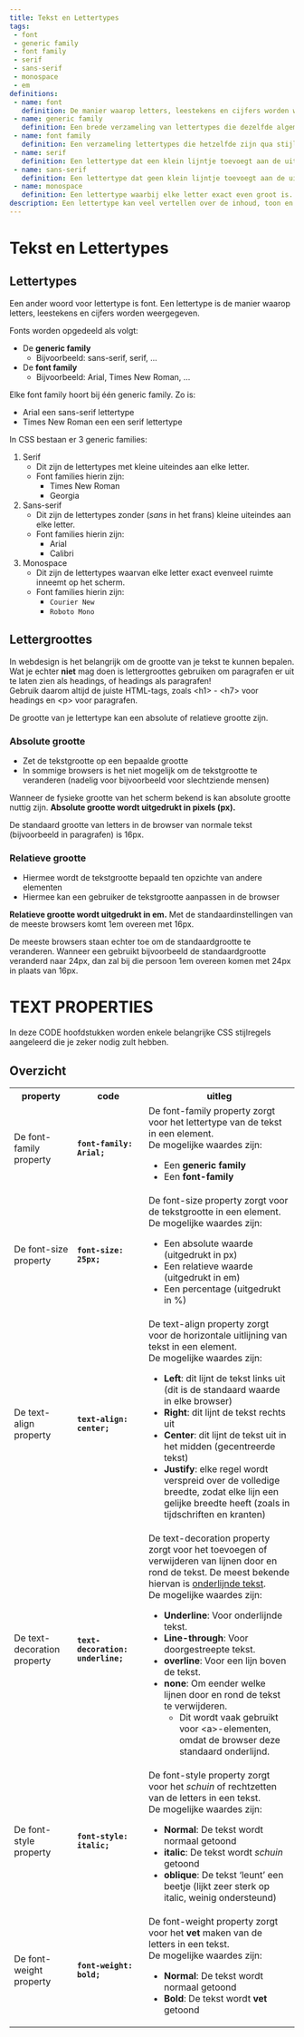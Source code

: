 ```yaml
---
title: Tekst en Lettertypes
tags: 
 - font
 - generic family
 - font family
 - serif
 - sans-serif
 - monospace
 - em
definitions:
 - name: font
   definition: De manier waarop letters, leestekens en cijfers worden weergegeven.
 - name: generic family
   definition: Een brede verzameling van lettertypes die dezelfde algemene eigenschappen delen.
 - name: font family
   definition: Een verzameling lettertypes die hetzelfde zijn qua stijl en vormgeving.
 - name: serif
   definition: Een lettertype dat een klein lijntje toevoegt aan de uiteindes van elke letter.
 - name: sans-serif
   definition: Een lettertype dat geen klein lijntje toevoegt aan de uiteindes van elke letter.
 - name: monospace
   definition: Een lettertype waarbij elke letter exact even groot is.
description: Een lettertype kan veel vertellen over de inhoud, toon en het doel van een webpagina. In dit hoofdstuk wordt dieper ingegaan op de verschillende manieren waarop je met CSS lettertypes kunt manipuleren.
---
```



# Tekst en Lettertypes


## Lettertypes

Een ander woord voor lettertype is font. Een lettertype is de manier waarop letters, leestekens en cijfers worden weergegeven.

Fonts worden opgedeeld als volgt:



*   De **generic family**
    *   Bijvoorbeeld: sans-serif, serif, ...
*   De **font family**
    *   Bijvoorbeeld: Arial, Times New Roman, …

Elke font family hoort bij één generic family. Zo is:



*   Arial een sans-serif lettertype
*   Times New Roman een een serif lettertype

In CSS bestaan er 3 generic families:



1. Serif
    *   Dit zijn de lettertypes met kleine uiteindes aan elke letter.
    *   Font families hierin zijn: 
        *   Times New Roman
        *   Georgia
2. Sans-serif
    *   Dit zijn de lettertypes zonder (_sans_ in het frans) kleine uiteindes aan elke letter.
    *   Font families hierin zijn: 
        *   Arial
        *   Calibri
3. Monospace
    *   Dit zijn de lettertypes waarvan elke letter exact evenveel ruimte inneemt op het scherm.
    *   Font families hierin zijn: 
        *   `Courier New`
        *   `Roboto Mono`


## Lettergroottes

In webdesign is het belangrijk om de grootte van je tekst te kunnen bepalen. Wat je echter **niet** mag doen is lettergroottes gebruiken om paragrafen er uit te laten zien als headings, of headings als paragrafen! \
Gebruik daarom altijd de juiste HTML-tags, zoals &lt;h1> - &lt;h7> voor headings en &lt;p> voor paragrafen.

De grootte van je lettertype kan een absolute of relatieve grootte zijn.


### Absolute grootte



*   Zet de tekstgrootte op een bepaalde grootte
*   In sommige browsers is het niet mogelijk om de tekstgrootte te veranderen (nadelig voor bijvoorbeeld voor slechtziende mensen)

Wanneer de fysieke grootte van het scherm bekend is kan absolute grootte nuttig zijn. **Absolute grootte wordt uitgedrukt in pixels (px).**

De standaard grootte van letters in de browser van normale tekst (bijvoorbeeld in paragrafen) is 16px.


### Relatieve grootte



*   Hiermee wordt de tekstgrootte bepaald ten opzichte van andere elementen
*   Hiermee kan een gebruiker de tekstgrootte aanpassen in de browser

**Relatieve grootte wordt uitgedrukt in em.** Met de standaardinstellingen van de meeste browsers komt 1em overeen met 16px.

De meeste browsers staan echter toe om de standaardgrootte te veranderen. Wanneer een gebruikt bijvoorbeeld de standaardgrootte veranderd naar 24px, dan zal bij die persoon 1em overeen komen met 24px in plaats van 16px.


# TEXT PROPERTIES

In deze CODE hoofdstukken worden enkele belangrijke CSS stijlregels aangeleerd die je zeker nodig zult hebben.


## Overzicht


<table class="styledTable">
  <tr>
   <th>property</th>
   <th>code</th>
   <th>uitleg</th>
  </tr>
  <tr>
   <td>De font-family property</td>
   <td><b><code>font-family: Arial;</code></b></td>
   <td>De font-family property zorgt voor het lettertype van de tekst in een element. 
<br>
De mogelijke waardes zijn:
<ul>
<li>Een <b>generic family</b></li>
<li>Een <b>font-family</b></li>
</ul>
   </td>
  </tr>
  <tr>
   <td>De font-size property</td>
   <td><b><code>font-size: 25px;</code></b></td>
   <td>De font-size property zorgt voor de tekstgrootte in een element. 
<br>
De mogelijke waardes zijn:
<ul>
<li>Een absolute waarde (uitgedrukt in px)</li>
<li>Een relatieve waarde (uitgedrukt in em)</li>
<li>Een percentage (uitgedrukt in %)</li>
</ul>
   </td>
  </tr>
  <tr>
   <td>De text-align property
   </td>
   <td><b><code>text-align: center;</code></b>
   </td>
   <td>De text-align property zorgt voor de horizontale uitlijning van tekst in een element. 
<br>
De mogelijke waardes zijn:
<ul>
<li><b>Left</b>: dit lijnt de tekst links uit (dit is de standaard waarde in elke browser)</li>
<li><b>Right</b>: dit lijnt de tekst rechts uit</li>
<li><b>Center</b>: dit lijnt de tekst uit in het midden (gecentreerde tekst)</li>
<li><b>Justify</b>: elke regel wordt verspreid over de volledige breedte, zodat elke lijn een gelijke breedte heeft (zoals in tijdschriften en kranten)</li>
</ul>
   </td>
  </tr>
  <tr>
   <td>De text-decoration property
   </td>
   <td><b><code>text-decoration: 		underline;</code></b>
   </td>
   <td>De text-decoration property zorgt voor het toevoegen of verwijderen van lijnen door en rond de tekst. De meest bekende hiervan is <span style="text-decoration:underline;">onderlijnde tekst</span>. 
<br>
De mogelijke waardes zijn:
<ul>
<li><b>Underline</b>: Voor onderlijnde tekst.</li>
<li><b>Line-through</b>: Voor doorgestreepte tekst.</li>
<li><b>overline</b>: Voor een lijn boven de tekst.</li>
<li><b>none</b>: Om eender welke lijnen door en rond de tekst te verwijderen. 
<ul>
<li>Dit wordt vaak gebruikt voor &lt;a>-elementen, omdat de browser deze standaard onderlijnd.</li>
</ul>
</li> 
</ul>
   </td>
  </tr>
  <tr>
   <td>De font-style property
   </td>
   <td><b><code>font-style: italic;</code></b>
   </td>
   <td>De font-style property zorgt voor het <em>schuin </em>of rechtzetten van de letters in een tekst. 
<br>
De mogelijke waardes zijn:
<ul>
<li><b>Normal</b>: De tekst wordt normaal getoond</li>
<li><b>italic</b>: De tekst wordt <em>schuin</em> getoond</li>
<li><b>oblique</b>: De tekst ‘leunt’ een beetje (lijkt zeer sterk op italic, weinig ondersteund)</li>
</ul>
   </td>
  </tr>
  <tr>
   <td>De font-weight property
   </td>
   <td><b><code>font-weight: bold;</code></b>
   </td>
   <td>De font-weight property zorgt voor het <b>vet </b>maken van de letters in een tekst. 
<br>
De mogelijke waardes zijn:
<ul>
<li><b>Normal</b>: De tekst wordt normaal getoond</li>
<li><b>Bold</b>: De tekst wordt <b>vet </b>getoond</li>
</ul>
   </td>
  </tr>
</table>


